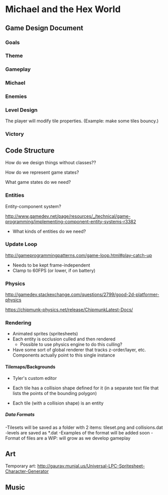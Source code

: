 # Michael and the Hex World

## Game Design Document

### Goals

### Theme

### Gameplay

### Michael

### Enemies

### Level Design

The player will modify tile properties. (Example: make some tiles bouncy.)

### Victory

## Code Structure

How do we design things without classes??

How do we represent game states?

What game states do we need?

### Entities

Entity-component system?

http://www.gamedev.net/page/resources/_/technical/game-programming/implementing-component-entity-systems-r3382

- What kinds of entities do we need?

### Update Loop

http://gameprogrammingpatterns.com/game-loop.html#play-catch-up

- Needs to be kept frame-independent
- Clamp to 60FPS (or lower, if on battery)

### Physics

http://gamedev.stackexchange.com/questions/2799/good-2d-platformer-physics

https://chipmunk-physics.net/release/ChipmunkLatest-Docs/

### Rendering

- Animated sprites (spritesheets)
- Each entity is occlusion culled and then rendered
  - Possible to use physics engine to do this culling?
- Have some sort of global renderer that tracks z-order/layer,
  etc. Components actually point to this single instance

#### Tilemaps/Backgrounds

- Tyler's custom editor

- Each tile has a collision shape defined for it (in a separate text file
  that lists the points of the bounding polygon)
- Each tile (with a collision shape) is an entity

##### Data Formats

-Tilesets will be saved as a folder with 2 items: tileset.png and collisions.dat
-levels are saved as *.dat
-Examples of the format will be added soon
-Format of files are a WIP: will grow as we develop gameplay

## Art

Temporary art: http://gaurav.munjal.us/Universal-LPC-Spritesheet-Character-Generator

## Music
